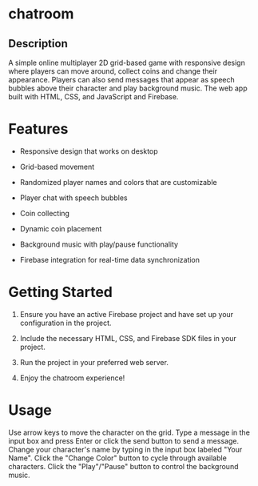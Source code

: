 # chatroom


## Description

A simple online multiplayer 2D grid-based game with responsive design where players can move around, collect coins and change their appearance. Players can also send messages that appear as speech bubbles above their character and play background music. The web app built with HTML, CSS, and JavaScript and Firebase.

# Features

* Responsive design that works on desktop

* Grid-based movement

* Randomized player names and colors that are customizable

* Player chat with speech bubbles

* Coin collecting

* Dynamic coin placement

* Background music with play/pause functionality

* Firebase integration for real-time data synchronization


# Getting Started

1. Ensure you have an active Firebase project and have set up your configuration in the project.

2. Include the necessary HTML, CSS, and Firebase SDK files in your project.

3. Run the project in your preferred web server.

4. Enjoy the chatroom experience!

# Usage

Use arrow keys to move the character on the grid.
Type a message in the input box and press Enter or click the send button to send a message.
Change your character's name by typing in the input box labeled "Your Name".
Click the "Change Color" button to cycle through available characters.
Click the "Play"/"Pause" button to control the background music.

